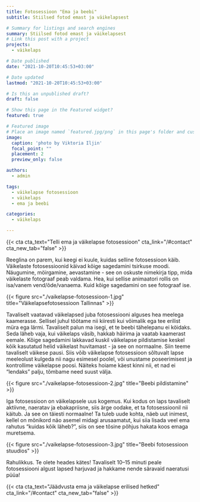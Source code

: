 ```yaml
---
title: Fotosessioon "Ema ja beebi"
subtitle: Stiilsed fotod emast ja väikelapsest

# Summary for listings and search engines
summary: Stiilsed fotod emast ja väikelapsest
# Link this post with a project
projects: 
  - väikelaps

# Date published
date: "2021-10-20T10:45:53+03:00"

# Date updated
lastmod: "2021-10-20T10:45:53+03:00"

# Is this an unpublished draft?
draft: false

# Show this page in the Featured widget?
featured: true

# Featured image
# Place an image named `featured.jpg/png` in this page's folder and customize its options here.
image:
  caption: 'photo by Viktoria Iljin'
  focal_point: ""
  placement: 2
  preview_only: false

authors:
  - admin

tags:
  - väikelapse fotosessioon
  - väikelaps
  - ema ja beebi

categories:
  - väikelaps

---
```

{{< cta cta_text="Telli ema ja väikelapse fotosessioon" cta_link="/#contact" cta_new_tab="false" >}}

Reeglina on parem, kui keegi ei kuule, kuidas selline fotosessioon käib. Väikelaste fotosessioonid käivad kõige sagedamini tsirkuse moodi. Näugumine, möirgamine, aevastamine - see on oskuste nimekirja tipp, mida väikelaste fotograaf peab valdama. Hea, kui sellise animaatori rollis on isa/vanem vend/õde/vanaema. Kuid kõige sagedamini on see fotograaf ise.

{{< figure src="./vaikelapse-fotosessioon-1.jpg" title="Väikelapsefotosessioon Tallinnas" >}}

Tavaliselt vaatavad väikelapsed juba fotosessiooni alguses hea meelega kaamerasse. Sellisel juhul töötame nii kiiresti kui võimalik ega tee erilist müra ega lärmi. Tavaliselt palun ma isegi, et te beebi tähelepanu ei köidaks. Seda läheb vaja, kui väikelaps väsib, hakkab häirima ja vaatab kaamerast eemale.
Kõige sagedamini lakkavad kuskil väikelapse pildistamise keskel kõik kasutatud helid väikelast huvitamast - ja see on normaalne. Siin teeme tavaliselt väikese pausi.
Siis võib väikelapse fotosessioon sõltuvalt lapse meeleolust kulgeda nii nagu esimesel poolel, või unustame poseerimisest ja kontrollime väikelapse poosi. Näiteks hoiame käest kinni nii, et nad ei “lendaks” palju, tõmbame need suust välja.

{{< figure src="./vaikelapse-fotosessioon-2.jpg" title="Beebi pildistamine" >}}

Iga fotosessioon on väikelapsele uus kogemus. Kui kodus on laps tavaliselt aktiivne, naeratav ja ebakapriisne, siis ärge oodake, et ta fotosessioonil nii käitub. Ja see on täiesti normaalne! Ta tuleb uude kohta, näeb uut inimest, kellel on mõnikord näo asemel midagi arusaamatut, kui siia lisada veel ema rahutus “kuidas kõik läheb?”, siis on see tõsine põhjus hakata koos emaga muretsema.

{{< figure src="./vaikelapse-fotosessioon-3.jpg" title="Beebi fotosessioon stuudios" >}}

Rahulikkus. Te olete heades kätes! Tavaliselt 10–15 minuti peale fotosessiooni algust lapsed harjuvad ja hakkame nende säravaid naeratusi püüa!

{{< cta cta_text="Jäädvusta ema ja väikelapse erilised hetked" cta_link="/#contact" cta_new_tab="false" >}}